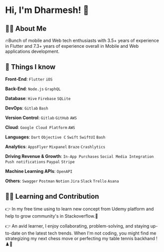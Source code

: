
# Hi, I'm Dharmesh! 👋


## 🧑‍💻 About Me
🔥Bunch of mobile and Web tech enthusiasts with 3.5+ years of experience in Flutter and 7.3+ years of experience overall in Mobile and Web applications development.


## 👀 Things I know

**Front-End**: `Flutter` `iOS`

**Back-End**: `Node.js` `GraphQL`

**Database**: `Hive` `Firebase` `SQLite`

**DevOps**: `Gitlab` `Bash`

**Version Control**: `Gitlab` `GitHub` `AWS`

**Cloud**: `Google Cloud Platform` `AWS`

**Languages**: `Dart` `Objective C` `Swift` `SwiftUI` `Bash`

**Analytics**: `AppsFlyer` `Mixpanel` `Braze` `Crashlytics`

**Driving Revenue & Growth**: `In-App Purchases` `Social Media Integration` `Push notifications` `Paypal` `Stripe`

**Machine Learning APIs**: `OpenAPI`

**Others**: `Swagger` `Postman` `Notion` `Jira` `Slack` `Trello` `Asana`




## 🚀🎉 Learning and Contribution
👉 In my free time using to learn new concept from Udemy platform and help to grow community's in Stackoverflow.🎉

👉 An avid learner, I enjoy collaborating, problem-solving, and staying up-to-date on the latest tech trends. When I'm not coding, you might find me strategizing my next chess move or perfecting my table tennis backhand ! ♟️🏓

